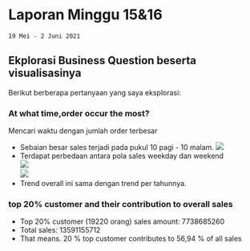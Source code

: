 # Laporan Minggu 15&16

    19 Mei - 2 Juni 2021
## Ekplorasi Business Question beserta visualisasinya
Berikut berberapa pertanyaan yang saya eksplorasi: 
### At what time,order occur the most?
Mencari waktu dengan jumlah order terbesar
- Sebaian besar sales terjadi pada pukul 10 pagi - 10 malam.
**![](https://lh6.googleusercontent.com/Fy5rqOJ3WB6BIXCSOwpwzy8eWe4Pg39KjBJUrBgWRdhykop1zjHF-yCa8y9PbNqEMSn72P9jSykZ1vYWWZuEVNQqoLhzHIkeeUDjgbeSNcmJikfNsJ6k2hlQ02f3vbHSd-PFmXTY)**  
- Terdapat perbedaan antara pola sales weekday dan weekend  
**![](https://lh4.googleusercontent.com/Q6JeaH4GBktzgJEjLyBLmVXdMTyn9uZJaAcHWAJ6jQCVu_ud-gfWnNUVr2xZv2RARWw0d_LwAdsfwf5BSZLVNVIXnfyXz_TtZscH7uv4h3uA_-JdMmefnsTSnrD_ijOZiyt5Aag9)**  
**![](https://lh5.googleusercontent.com/xZVygl_4apeH2STeU4tJEAEk9NcykLVhY2NG2hES4zS5WgbrDmu3W4IZzt2eIiLaS0cn_IrV06o149QCIy4AycAhWNQ3p-KBgA8emFxX4LukY5_bph_AV-DWeF9O53G27GC6Xbvn)**  
- Trend overall ini sama dengan trend per tahunnya.
### top 20% customer and their contribution to overall sales

- Top 20% customer (19220 orang) sales amount: 7738685260
- Total sales: 13591155712
- That means. 20 % top customer contributes to 56,94 % of all sales




